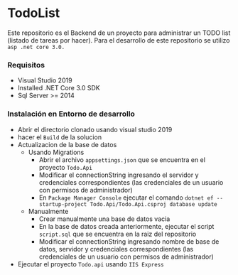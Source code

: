 # TodoList

Este repositorio es el Backend de un proyecto para administrar un TODO list (listado de tareas por hacer). Para el desarrollo de este repositorio se utilizo `asp .net core 3.0.`

### Requisitos
- Visual Studio 2019
- Installed .NET Core 3.0 SDK
- Sql Server >= 2014

### Instalación en Entorno de desarrollo
- Abrir el directorio clonado usando visual studio 2019
- hacer el `Build` de la solucion
- Actualizacion de la base de datos
  - Usando Migrations
    - Abrir el archivo `appsettings.json` que se encuentra en el proyecto `Todo.Api`
    - Modificar el connectionString ingresando el servidor y credenciales correspondientes (las credenciales de un usuario con permisos de administrador)
    - En `Package Manager Console` ejecutar el comando `dotnet ef --startup-project Todo.Api/Todo.Api.csproj database update`
  - Manualmente
      - Crear manualmente una base de datos vacia
      - En la base de datos creada anteriormente, ejecutar el script `script.sql` que se encuentra en la raiz del repositorio
      - Modificar el connectionString ingresando nombre de base de datos, servidor y credenciales correspondientes (las credenciales de un usuario con permisos de administrador)
- Ejecutar el proyecto `Todo.api` usando `IIS Express`
